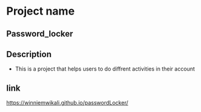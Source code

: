 # Project name
## Password_locker

## Description
- This is a project that helps users to do diffrent activities in their account

## link
https://winniemwikali.github.io/passwordLocker/
